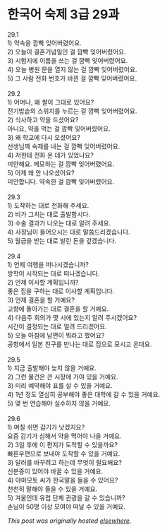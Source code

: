 # 한국어 숙제 3급 29과

<p>29.1<br>1) &#50557;&#49549;&#51012; &#44636;&#48737; &#51082;&#50612;&#48260;&#47160;&#50612;&#50836;.<br>2) &#50724;&#45720;&#51060; &#44208;&#54844;&#44592;&#45392;&#51068;&#51064; &#44152; &#44636;&#48737; &#51082;&#50612;&#48260;&#47160;&#50612;&#50836;.<br>3) &#49884;&#54744;&#51648;&#50640; &#51060;&#47492;&#51012; &#50416;&#45716; &#44152; &#44636;&#48737; &#51082;&#50612;&#48260;&#47160;&#50612;&#50836;.<br>4) &#50724;&#45720; &#48337;&#50896; &#47928;&#51012; &#50676;&#51648; &#50506;&#45716; &#44152; &#44636;&#48737; &#51082;&#50612;&#48260;&#47160;&#50612;&#50836;.<br>5) &#44536; &#49324;&#46988; &#51204;&#54868; &#48264;&#54840;&#44032; &#48148;&#45072; &#44152; &#44636;&#48737; &#51082;&#50612;&#48260;&#47160;&#50612;&#50836;.<br><br>29.2<br>1) &#50612;&#47672;&#45208;, &#50780; &#49920;&#51060; &#44536;&#45824;&#47196; &#51080;&#50612;&#50836;?<br>&#51204;&#44592;&#48165;&#49573;&#51032; &#49828;&#50948;&#52824;&#47484; &#45572;&#47476;&#45716; &#44152; &#44636;&#48737; &#51082;&#50612;&#48260;&#47160;&#50612;&#50836;.<br>2) &#49885;&#49324;&#54616;&#44256; &#50557;&#51012; &#46300;&#49512;&#50612;&#50836;?<br>&#50500;&#45768;&#50836;, &#50557;&#51012; &#47673;&#45716; &#44152; &#44636;&#48737; &#51082;&#50612;&#48260;&#47160;&#50612;&#50836;.<br>3) &#50780; &#54617;&#44368;&#50640; &#45796;&#49884; &#50724;&#49512;&#50612;&#50836;?<br>&#49440;&#49373;&#45784;&#44760; &#49689;&#51228;&#47484; &#45236;&#45716; &#44152; &#44636;&#48737; &#51082;&#50612;&#48260;&#47160;&#50612;&#50836;.<br>4) &#51200;&#54620;&#53580; &#51204;&#54868; &#50728; &#45936;&#44032; &#51080;&#50632;&#45208;&#50836;?<br>&#48120;&#50504;&#54644;&#50836;. &#47700;&#47784;&#54616;&#45716; &#44152; &#44636;&#48737; &#51082;&#50612;&#48260;&#47160;&#50612;&#50836;.<br>5) &#50612;&#51228; &#50780; &#50504; &#45208;&#50724;&#49512;&#50612;&#50836;?<br>&#48120;&#50504;&#54633;&#45768;&#45796;. &#50557;&#49549;&#54620; &#44152; &#44636;&#48737; &#51082;&#50612;&#48260;&#47160;&#50612;&#50836;.<br><br>29.3<br>1) &#46020;&#52265;&#54616;&#45716; &#45824;&#47196; &#51204;&#54868;&#54644; &#51452;&#49464;&#50836;.<br>2) &#48708;&#44032; &#44536;&#52824;&#45716; &#45824;&#47196; &#52636;&#48156;&#54633;&#49884;&#45796;.<br>3) &#49688;&#49696; &#44208;&#44284;&#44032; &#45208;&#50724;&#45716; &#45824;&#47196; &#50508;&#47140; &#51452;&#49464;&#50836;.<br>4) &#49324;&#51109;&#45784;&#51060; &#46308;&#50612;&#50724;&#49884;&#45716; &#45824;&#47196; &#47568;&#50432;&#46300;&#47532;&#44192;&#49845;&#45768;&#45796;.<br>5) &#50900;&#44553;&#51012; &#48155;&#45716; &#45824;&#47196; &#48716;&#47536; &#46024;&#51012; &#44058;&#44192;&#49845;&#45768;&#45796;.<br><br>29.4<br>1) &#50616;&#51228; &#50668;&#54665;&#51012; &#46496;&#45208;&#49884;&#44192;&#49845;&#45768;&#44620;?<br>&#48169;&#54617;&#51060; &#49884;&#51089;&#46104;&#45716; &#45824;&#47196; &#46496;&#45208;&#44192;&#49845;&#45768;&#45796;.<br>2) &#50616;&#51228; &#51060;&#49324;&#54624; &#44228;&#54925;&#51077;&#45768;&#44620;?<br>&#51339;&#51008; &#51665;&#51012; &#44396;&#54616;&#45716; &#45824;&#47196; &#51060;&#49324;&#54624; &#44228;&#54925;&#51077;&#45768;&#45796;.<br>3) &#50616;&#51228; &#44208;&#54844;&#51012; &#54624; &#44144;&#50696;&#50836;?<br>&#44256;&#54693;&#50640; &#46028;&#50500;&#44032;&#45716; &#45824;&#47196; &#44208;&#54844;&#51012; &#54624; &#44144;&#50696;&#50836;.<br>4) &#45796;&#51020;&#51452; &#54924;&#51032;&#44032; &#47751; &#49884;&#50640; &#51080;&#45716;&#51648; &#50508;&#47140; &#51452;&#49884;&#44192;&#50612;&#50836;?<br>&#49884;&#44036;&#51060; &#44208;&#51221;&#46104;&#45716; &#45824;&#47196; &#50620;&#47140; &#46300;&#47532;&#44192;&#50612;&#50836;.<br>5) &#50724;&#45720; &#50500;&#52840;&#50640; &#45224;&#54200;&#51060; &#47952;&#46972;&#44256; &#54664;&#50612;&#50836;?<br>&#44277;&#54637;&#50640;&#49436; &#51068;&#48376; &#52828;&#44396;&#47484; &#47564;&#45208;&#45716; &#45824;&#47196; &#51665;&#51004;&#47196; &#47784;&#49884;&#44256; &#50728;&#45824;&#50836;.<br><br>29.5<br>1) &#51648;&#44552; &#52636;&#48156;&#54644;&#50556; &#45734;&#51648; &#50506;&#51012; &#44144;&#50696;&#50836;.<br>2) &#44536;&#47088; &#47932;&#44148;&#51008; &#53360; &#49884;&#51109;&#50640; &#44032;&#50556; &#51080;&#51012; &#44144;&#50696;&#50836;.<br>3) &#48120;&#47532; &#50696;&#50557;&#54644;&#50556; &#54364;&#47484; &#49332; &#49688; &#51080;&#51012; &#44144;&#50696;&#50836;.<br>4) 1&#45380; &#51221;&#46020; &#50676;&#49900;&#55176; &#44277;&#48512;&#54644;&#50556; &#51339;&#51008; &#45824;&#54617;&#50640; &#44040; &#49688; &#51080;&#51012; &#44144;&#50696;&#50836;.<br>5) &#47751; &#48264; &#50672;&#49845;&#54644;&#50556; &#49892;&#49688;&#54616;&#51648; &#50506;&#51012; &#44144;&#50696;&#50836;.<br><br>29.6<br>1) &#47728;&#52832; &#49772;&#47732; &#44048;&#44592;&#44032; &#45227;&#44192;&#51648;&#50836;?<br>&#50836;&#51608; &#44048;&#44592;&#44032; &#49900;&#54644;&#49436; &#50557;&#51012; &#47673;&#50612;&#50556; &#45208;&#51012; &#44144;&#50696;&#50836;.<br>2) 3&#51068; &#54980;&#50640; &#51060; &#54200;&#51648;&#44032; &#46020;&#52265;&#54624; &#49688; &#51080;&#51012;&#44620;&#50836;?<br>&#48736;&#47480;&#50864;&#54200;&#51004;&#47196; &#48372;&#45236;&#50556; &#46020;&#52265;&#54624; &#49688; &#51080;&#51012; &#44144;&#50696;&#50836;.<br>3) &#45804;&#47084;&#47484; &#48148;&#44984;&#47140;&#44256; &#54616;&#45716;&#45936; &#47924;&#50631;&#51060; &#54596;&#50836;&#54644;&#50836;?<br>&#49888;&#48516;&#51613;&#51060; &#51080;&#50612;&#50556; &#48148;&#44992; &#49688; &#51080;&#51012; &#44144;&#50696;&#50836;.<br>4) &#50556;&#47560;&#47784;&#53664; &#50472;&#44032; &#54620;&#44397;&#47568;&#51012; &#46308;&#51012; &#49688; &#51080;&#50612;&#50836;?<br>&#52380;&#52380;&#55176; &#47568;&#54644;&#50556; &#46308;&#51012; &#49688; &#51080;&#51012; &#44144;&#50696;&#50836;.<br>5) &#44200;&#50872;&#51064;&#45936; &#50976;&#47101; &#45800;&#52404; &#44288;&#44305;&#51012; &#44040; &#49688; &#51080;&#49845;&#45768;&#44620;?<br>&#49552;&#45784;&#51060; 50&#47749; &#51060;&#49345; &#47784;&#50668;&#50556; &#46496;&#45216; &#49688; &#51080;&#51012; &#44144;&#50696;&#50836;.</p>


*This post was originally hosted [elsewhere](http://planspace.blogspot.com/2009/05/3-29.html).*
